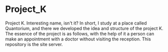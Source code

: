 # Project_K
Project K. Interesting name, isn't it? 
In short, I study at a place called Quantorium, and there we developed the idea and structure of the project K. 
The essence of the project is as follows, with the help of it a person can make an appointment with a doctor without visiting the reception.
This repository is the site server.